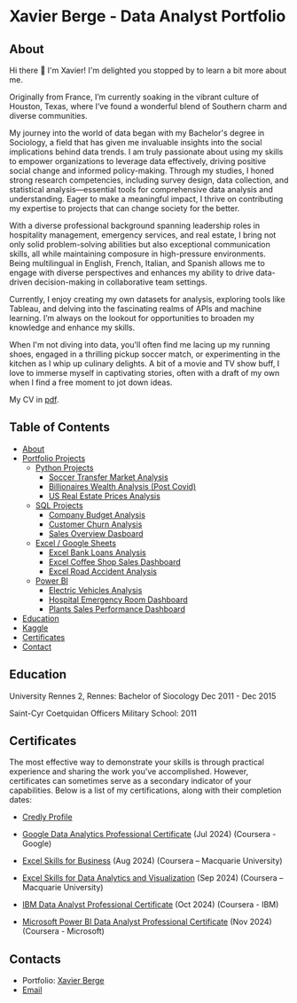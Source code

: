 # Xavier Berge - Data Analyst Portfolio
## About
Hi there 👋 I'm Xavier!
I'm delighted you stopped by to learn a bit more about me.

Originally from France, I’m currently soaking in the vibrant culture of Houston, Texas, where I’ve found a wonderful blend of Southern charm and diverse communities.

My journey into the world of data began with my Bachelor's degree in Sociology, a field that has given me invaluable insights into the social implications behind data trends. I am truly passionate about using my skills to empower organizations to leverage data effectively, driving positive social change and informed policy-making. Through my studies, I honed strong research competencies, including survey design, data collection, and statistical analysis—essential tools for comprehensive data analysis and understanding.
Eager to make a meaningful impact, I thrive on contributing my expertise to projects that can change society for the better.

With a diverse professional background spanning leadership roles in hospitality management, emergency services, and real estate, I bring not only solid problem-solving abilities but also exceptional communication skills, all while maintaining composure in high-pressure environments. Being multilingual in English, French, Italian, and Spanish allows me to engage with diverse perspectives and enhances my ability to drive data-driven decision-making in collaborative team settings.

Currently, I enjoy creating my own datasets for analysis, exploring tools like Tableau, and delving into the fascinating realms of APIs and machine learning. I’m always on the lookout for opportunities to broaden my knowledge and enhance my skills.

When I'm not diving into data, you'll often find me lacing up my running shoes, engaged in a thrilling pickup soccer match, or experimenting in the kitchen as I whip up culinary delights. A bit of a movie and TV show buff, I love to immerse myself in captivating stories, often with a draft of my own when I find a free moment to jot down ideas.

My CV in [pdf]( https://drive.google.com/file/d/1se7exOexHGKL_vtSRrNCLoIiQYHwCVA1/view).

## Table of Contents
- [About](https://github.com/XBarc16/blob/main/README.md#about)
- [Portfolio Projects]( https://github.com/XBarc16/Data-Analyst-Portfolio/tree/main )
  - [Python Projects]( https://github.com/XBarc16/Data-Analyst-Portfolio/tree/main/Project/Python%20Projects )
    - [Soccer Transfer Market Analysis](https://github.com/XBarc16/Data-Analyst-Portfolio/tree/main/Project/Python%20Projects/Soccer%20Transfer%20Market%20Analysis)
    - [Billionaires Wealth Analysis (Post Covid)](https://github.com/XBarc16/Data-Analyst-Portfolio/tree/main/Project/Python%20Projects/Billionaires%20Wealth%20Analysis%20(Post%20Covid))
    - [US Real Estate Prices Analysis](https://github.com/XBarc16/Data-Analyst-Portfolio/tree/main/Project/Python%20Projects/US%20Real%20Estate%20Prices%20Analysis)  
  - [SQL Projects]( https://github.com/XBarc16/Data-Analyst-Portfolio/tree/main/Project/SQL%20Projects )
    - [Company Budget Analysis](https://github.com/XBarc16/Data-Analyst-Portfolio/tree/main/Project/SQL%20Projects/Company%20Budget%20Analysis)
    - [Customer Churn Analysis](https://github.com/XBarc16/Data-Analyst-Portfolio/tree/main/Project/SQL%20Projects/Customer%20Churn%20Analysis)
    - [Sales Overview Dasboard](https://github.com/XBarc16/Data-Analyst-Portfolio/tree/main/Project/SQL%20Projects/Sales%20Overview%20Dasboard)
  - [Excel / Google Sheets]( https://github.com/XBarc16/Data-Analyst-Portfolio/tree/main/Project/Excel%20Projects )
    - [Excel Bank Loans Analysis](https://github.com/XBarc16/Data-Analyst-Portfolio/tree/main/Project/Excel%20Projects/Excel%20%20Bank%20Loans%20Analysis)
    - [Excel Coffee Shop Sales Dashboard](https://github.com/XBarc16/Data-Analyst-Portfolio/tree/main/Project/Excel%20Projects/Excel%20Coffee%20Shop%20Sales%20Dashboard)
    - [Excel Road Accident Analysis](https://github.com/XBarc16/Data-Analyst-Portfolio/tree/main/Project/Excel%20Projects/Excel%20Road%20Accident%20Analysis)
  - [Power BI](https://github.com/XBarc16/Data-Analyst-Portfolio/tree/main/Project/Power%20BI%20Projects )
    - [Electric Vehicles Analysis](https://github.com/XBarc16/Data-Analyst-Portfolio/tree/main/Project/Power%20BI%20Projects/Electric%20Vehicles%20Analysis)
    - [Hospital Emergency Room Dashboard](https://github.com/XBarc16/Data-Analyst-Portfolio/tree/main/Project/Power%20BI%20Projects/Hospital%20Emergency%20Room%20Dashboard)
    - [Plants Sales Performance Dashboard](https://github.com/XBarc16/Data-Analyst-Portfolio/tree/main/Project/Power%20BI%20Projects/Plants%20Sales%20Performance%20Dashboard) 
- [Education](https://github.com/XBarc16/Data-Analysis-Portfolio/blob/main/README.md##education)
- [Kaggle](https://www.kaggle.com/xavierberge)  
- [Certificates](https://github.com/XBarc16/Data-Analysis-Portfolio/blob/main/README.md#certificates)
- [Contact]( https://github.com/XBarc16/Data-Analysis-Portfolio/blob/main/README.md#contacts)

## Education
University Rennes 2, Rennes: 
Bachelor of Siocology 
Dec 2011 - Dec 2015

Saint-Cyr Coetquidan Officers Military School:
2011

## Certificates
The most effective way to demonstrate your skills is through practical experience and sharing the work you've accomplished. However, certificates can sometimes serve as a secondary indicator of your capabilities. Below is a list of my certifications, along with their completion dates:
- [Credly Profile](https://www.credly.com/users/xavier-berge)

- [Google Data Analytics Professional Certificate]( https://coursera.org/share/6141b7be4345d5a13cc689464af298f2 ) (Jul 2024) (Coursera - Google)
- [Excel Skills for Business](https://www.coursera.org/account/accomplishments/specialization/SVWMPPEVHUBV) (Aug 2024) (Coursera – Macquarie University)
- [Excel Skills for Data Analytics and Visualization](https://www.coursera.org/account/accomplishments/specialization/H1PXUGLZGRN9 ) (Sep 2024) (Coursera – Macquarie University)
- [IBM Data Analyst Professional Certificate]( https://coursera.org/share/24ee1b68ccf950d1371f1e13ebf7dda5 ) (Oct 2024) (Coursera - IBM)
- [Microsoft Power BI Data Analyst Professional Certificate]( https://coursera.org/share/2e47c0cf266489e716ea9e6df38fe751 ) (Nov 2024) (Coursera - Microsoft)

## Contacts
- Portfolio: [Xavier Berge]( https://www.datascienceportfol.io/xavierbergealroch/projects/3 )
- [Email]( xavier.berge.alroch@gmail.com ) 

